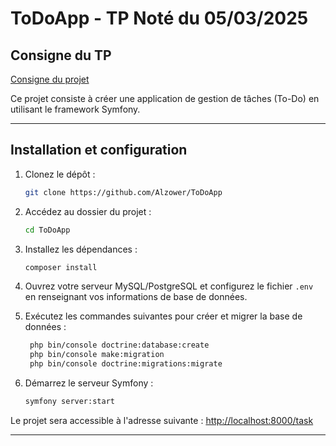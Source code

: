# ToDoApp - TP Noté du 05/03/2025

## Consigne du TP

[Consigne du projet](documents/TpNote2.pdf)

Ce projet consiste à créer une application de gestion de tâches (To-Do) en utilisant le framework Symfony.

---

## Installation et configuration

1. Clonez le dépôt :

   ```bash
   git clone https://github.com/Alzower/ToDoApp
   ```

2. Accédez au dossier du projet :

   ```bash
   cd ToDoApp
   ```

3. Installez les dépendances :

   ```bash
   composer install
   ```

4. Ouvrez votre serveur MySQL/PostgreSQL et configurez le fichier `.env` en renseignant vos informations de base de données.

5. Exécutez les commandes suivantes pour créer et migrer la base de données :

   ```bash
    php bin/console doctrine:database:create
    php bin/console make:migration
    php bin/console doctrine:migrations:migrate
   ```

6. Démarrez le serveur Symfony :
   ```bash
   symfony server:start
   ```

Le projet sera accessible à l'adresse suivante : [http://localhost:8000/task](http://localhost:8000/task)

---
